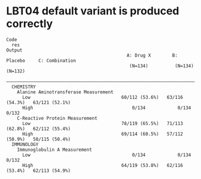 # LBT04 default variant is produced correctly

    Code
      res
    Output
                                                 A: Drug X        B: Placebo     C: Combination
                                                  (N=134)          (N=134)          (N=132)    
      —————————————————————————————————————————————————————————————————————————————————————————
      CHEMISTRY                                                                                
        Alanine Aminotransferase Measurement                                                   
          Low                                  60/112 (53.6%)   63/116 (54.3%)   63/121 (52.1%)
          High                                     0/134            0/134            0/132     
        C-Reactive Protein Measurement                                                         
          Low                                  78/119 (65.5%)   71/113 (62.8%)   62/112 (55.4%)
          High                                 69/114 (60.5%)   57/112 (50.9%)   58/115 (50.4%)
      IMMUNOLOGY                                                                               
        Immunoglobulin A Measurement                                                           
          Low                                      0/134            0/134            0/132     
          High                                 64/119 (53.8%)   62/116 (53.4%)   62/113 (54.9%)

